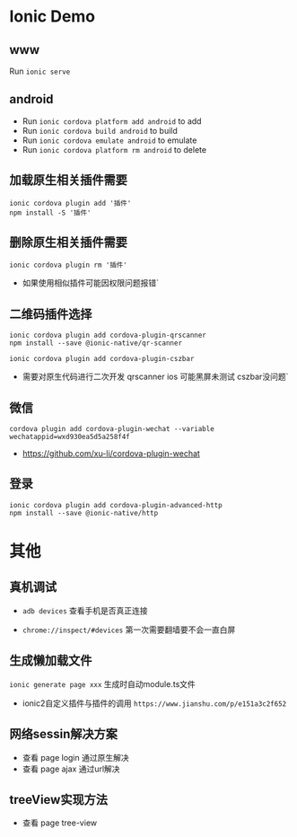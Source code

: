 
# Ionic Demo
## www
Run `ionic serve` 

## android
* Run `ionic cordova platform add android` to add
* Run `ionic cordova build android` to build 
* Run `ionic cordova emulate android` to emulate  
* Run `ionic cordova platform rm android` to delete

## 加载原生相关插件需要
	ionic cordova plugin add '插件'
	npm install -S '插件'

## 删除原生相关插件需要
	ionic cordova plugin rm '插件'
* 如果使用相似插件可能因权限问题报错`

## 二维码插件选择 
	ionic cordova plugin add cordova-plugin-qrscanner
	npm install --save @ionic-native/qr-scanner
	
	ionic cordova plugin add cordova-plugin-cszbar

* 需要对原生代码进行二次开发 qrscanner ios 可能黑屏未测试 cszbar没问题`



## 微信
	cordova plugin add cordova-plugin-wechat --variable wechatappid=wxd930ea5d5a258f4f

* https://github.com/xu-li/cordova-plugin-wechat

## 登录
	ionic cordova plugin add cordova-plugin-advanced-http
	npm install --save @ionic-native/http

# 其他

## 真机调试 
* `adb devices` 查看手机是否真正连接

* `chrome://inspect/#devices` 第一次需要翻墙要不会一直白屏

## 生成懒加载文件
`ionic generate page xxx` 生成时自动module.ts文件

* ionic2自定义插件与插件的调用
`https://www.jianshu.com/p/e151a3c2f652`

## 网络sessin解决方案
* 查看 page login 通过原生解决
* 查看 page ajax 通过url解决 

## treeView实现方法
* 查看 page tree-view



